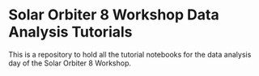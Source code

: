 # Solar Orbiter 8 Workshop Data Analysis Tutorials

This is a repository to hold all the tutorial notebooks for the data analysis day of the Solar Orbiter 8 Workshop.





